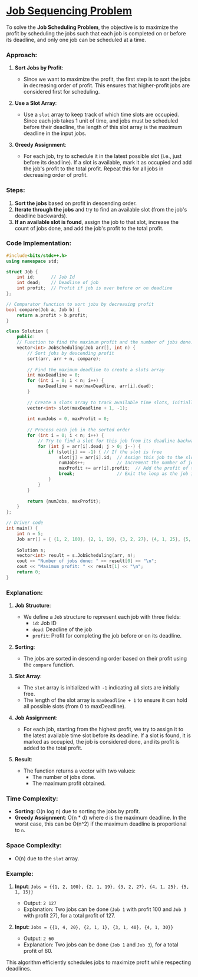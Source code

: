# [Job Sequencing Problem](https://www.geeksforgeeks.org/problems/job-sequencing-problem-1587115620/1)

To solve the **Job Scheduling Problem**, the objective is to maximize the profit by scheduling the jobs such that each job is completed on or before its deadline, and only one job can be scheduled at a time.

### Approach:

1. **Sort Jobs by Profit**:
   - Since we want to maximize the profit, the first step is to sort the jobs in decreasing order of profit. This ensures that higher-profit jobs are considered first for scheduling.

2. **Use a Slot Array**:
   - Use a `slot` array to keep track of which time slots are occupied. Since each job takes 1 unit of time, and jobs must be scheduled before their deadline, the length of this slot array is the maximum deadline in the input jobs.

3. **Greedy Assignment**:
   - For each job, try to schedule it in the latest possible slot (i.e., just before its deadline). If a slot is available, mark it as occupied and add the job's profit to the total profit. Repeat this for all jobs in decreasing order of profit.

### Steps:
1. **Sort the jobs** based on profit in descending order.
2. **Iterate through the jobs** and try to find an available slot (from the job's deadline backwards).
3. **If an available slot is found**, assign the job to that slot, increase the count of jobs done, and add the job's profit to the total profit.

### Code Implementation:

```cpp
#include<bits/stdc++.h>
using namespace std;

struct Job {
    int id;      // Job Id
    int dead;    // Deadline of job
    int profit;  // Profit if job is over before or on deadline
};

// Comparator function to sort jobs by decreasing profit
bool compare(Job a, Job b) {
    return a.profit > b.profit;
}

class Solution {
    public:
    // Function to find the maximum profit and the number of jobs done.
    vector<int> JobScheduling(Job arr[], int n) { 
        // Sort jobs by descending profit
        sort(arr, arr + n, compare);
        
        // Find the maximum deadline to create a slots array
        int maxDeadline = 0;
        for (int i = 0; i < n; i++) {
            maxDeadline = max(maxDeadline, arr[i].dead);
        }
        
        // Create a slots array to track available time slots, initially all free (-1)
        vector<int> slot(maxDeadline + 1, -1);
        
        int numJobs = 0, maxProfit = 0;
        
        // Process each job in the sorted order
        for (int i = 0; i < n; i++) {
            // Try to find a slot for this job from its deadline backwards
            for (int j = arr[i].dead; j > 0; j--) {
                if (slot[j] == -1) { // If the slot is free
                    slot[j] = arr[i].id;  // Assign this job to the slot
                    numJobs++;            // Increment the number of jobs done
                    maxProfit += arr[i].profit;  // Add the profit of this job
                    break;                // Exit the loop as the job is assigned
                }
            }
        }
        
        return {numJobs, maxProfit};
    } 
};

// Driver code
int main() {
    int n = 5;
    Job arr[] = { {1, 2, 100}, {2, 1, 19}, {3, 2, 27}, {4, 1, 25}, {5, 1, 15} };
    
    Solution s;
    vector<int> result = s.JobScheduling(arr, n);
    cout << "Number of jobs done: " << result[0] << "\n";
    cout << "Maximum profit: " << result[1] << "\n";
    return 0;
}
```

### Explanation:

1. **Job Structure**:
   - We define a `Job` structure to represent each job with three fields:
     - `id`: Job ID
     - `dead`: Deadline of the job
     - `profit`: Profit for completing the job before or on its deadline.

2. **Sorting**:
   - The jobs are sorted in descending order based on their profit using the `compare` function.

3. **Slot Array**:
   - The `slot` array is initialized with `-1` indicating all slots are initially free.
   - The length of the slot array is `maxDeadline + 1` to ensure it can hold all possible slots (from 0 to maxDeadline).

4. **Job Assignment**:
   - For each job, starting from the highest profit, we try to assign it to the latest available time slot before its deadline. If a slot is found, it is marked as occupied, the job is considered done, and its profit is added to the total profit.

5. **Result**:
   - The function returns a vector with two values:
     - The number of jobs done.
     - The maximum profit obtained.

### Time Complexity:
- **Sorting**: O(n log n) due to sorting the jobs by profit.
- **Greedy Assignment**: O(n * d) where `d` is the maximum deadline. In the worst case, this can be O(n^2) if the maximum deadline is proportional to `n`.
  
### Space Complexity:
- O(n) due to the `slot` array.

### Example:

1. **Input**: `Jobs = {{1, 2, 100}, {2, 1, 19}, {3, 2, 27}, {4, 1, 25}, {5, 1, 15}}`
   - Output: `2 127`
   - Explanation: Two jobs can be done (`Job 1` with profit 100 and `Job 3` with profit 27), for a total profit of 127.

2. **Input**: `Jobs = {{1, 4, 20}, {2, 1, 1}, {3, 1, 40}, {4, 1, 30}}`
   - Output: `2 60`
   - Explanation: Two jobs can be done (`Job 1` and `Job 3`), for a total profit of 60.

This algorithm efficiently schedules jobs to maximize profit while respecting deadlines.
